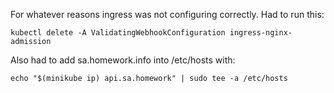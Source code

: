 For whatever reasons ingress was not configuring correctly. Had to run this:
```
kubectl delete -A ValidatingWebhookConfiguration ingress-nginx-admission
```

Also had to add sa.homework.info into /etc/hosts with:
```
echo "$(minikube ip) api.sa.homework" | sudo tee -a /etc/hosts
```
